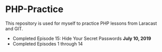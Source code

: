 # PHP-Practice
This repository is used for myself to practice PHP lessons from Laracast and GIT.
<ul>
	<li>Completed Episode 15: Hide Your Secret Passwords <B>July 10, 2019</B></li>
	<li>Completed Episodes 1 through 14</li>
</ul>
